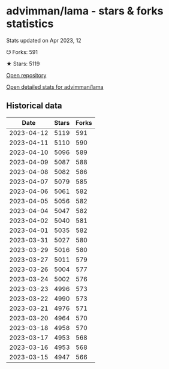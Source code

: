# advimman/lama - stars & forks statistics

Stats updated on Apr 2023, 12

☋ Forks: 591

★ Stars: 5119

[Open repository](https://github.com/advimman/lama)

[Open detailed stats for advimman/lama](https://reviewgithub.com/rep/advimman/lama)

## Historical data
| Date | Stars | Forks |
|------|-------|-------|
| 2023-04-12 | 5119 | 591 | 
| 2023-04-11 | 5110 | 590 | 
| 2023-04-10 | 5096 | 589 | 
| 2023-04-09 | 5087 | 588 | 
| 2023-04-08 | 5082 | 586 | 
| 2023-04-07 | 5079 | 585 | 
| 2023-04-06 | 5061 | 582 | 
| 2023-04-05 | 5056 | 582 | 
| 2023-04-04 | 5047 | 582 | 
| 2023-04-02 | 5040 | 581 | 
| 2023-04-01 | 5035 | 582 | 
| 2023-03-31 | 5027 | 580 | 
| 2023-03-29 | 5016 | 580 | 
| 2023-03-27 | 5011 | 579 | 
| 2023-03-26 | 5004 | 577 | 
| 2023-03-24 | 5002 | 576 | 
| 2023-03-23 | 4996 | 573 | 
| 2023-03-22 | 4990 | 573 | 
| 2023-03-21 | 4976 | 571 | 
| 2023-03-20 | 4964 | 570 | 
| 2023-03-18 | 4958 | 570 | 
| 2023-03-17 | 4953 | 568 | 
| 2023-03-16 | 4953 | 568 | 
| 2023-03-15 | 4947 | 566 | 

